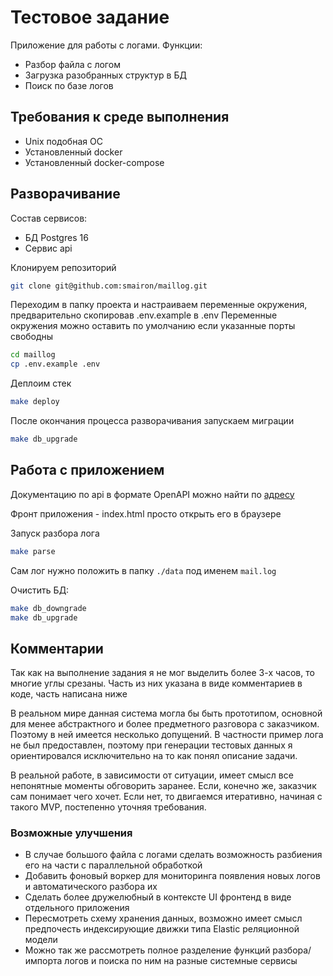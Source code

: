 # Тестовое задание
Приложение для работы с логами. Функции:
- Разбор файла с логом
- Загрузка разобранных структур в БД
- Поиск по базе логов

## Требования к среде выполнения
- Unix подобная ОС
- Установленный docker
- Установленный docker-compose

## Разворачивание
Состав сервисов:
 - БД Postgres 16
 - Сервис api

Клонируем репозиторий
```bash
git clone git@github.com:smairon/maillog.git
```

Переходим в папку проекта и настраиваем переменные окружения, 
предварительно скопировав .env.example в .env
Переменные окружения можно оставить по умолчанию если указанные порты свободны
```bash
cd maillog
cp .env.example .env
```

Деплоим стек
 ```bash
 make deploy
 ```

После окончания процесса разворачивания запускаем миграции
```bash
make db_upgrade
```

## Работа с приложением
Документацию по api в формате OpenAPI можно найти по [адресу](http://localhost:30060/docs)

Фронт приложения - index.html просто открыть его в браузере

Запуск разбора лога
```bash
make parse
```

Сам лог нужно положить в папку `./data`  под именем `mail.log`

Очистить БД:
```bash
make db_downgrade
make db_upgrade
```

## Комментарии
Так как на выполнение задания я не мог выделить более 3-х часов, то многие углы срезаны. 
Часть из них указана в виде комментариев в коде, часть написана ниже

В реальном мире данная система могла бы быть прототипом, 
основной для менее абстрактного и более предметного разговора с заказчиком. 
Поэтому в ней имеется несколько допущений. В частности пример лога не был предоставлен, 
поэтому при генерации тестовых данных я ориентировался исключительно на то как понял описание задачи.

В реальной работе, в зависимости от ситуации, имеет смысл все непонятные моменты обговорить заранее. 
Если, конечно же, заказчик сам понимает чего хочет. Если нет, то двигаемся итеративно, начиная с такого MVP, 
постепенно уточняя требования.

### Возможные улучшения
- В случае большого файла с логами сделать возможность разбиения его на части с параллельной обработкой
- Добавить фоновый воркер для мониторинга появления новых логов и автоматического разбора их
- Сделать более дружелюбный в контексте UI фронтенд в виде отдельного приложения
- Пересмотреть схему хранения данных, возможно имеет смысл предпочесть индексирующие движки типа Elastic реляционной модели
- Можно так же рассмотреть полное разделение функций разбора/импорта логов и поиска по ним на разные системные сервисы
